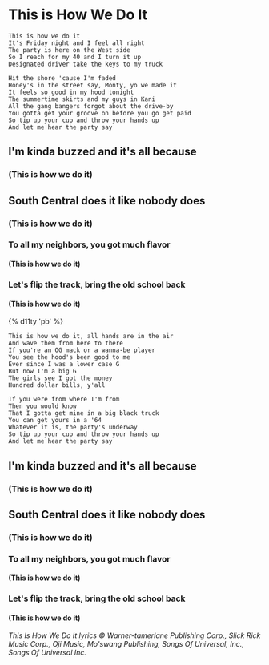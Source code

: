 # This is How We Do It

<!-- just some markdown headers and code blocks -->

```
This is how we do it
It's Friday night and I feel all right
The party is here on the West side
So I reach for my 40 and I turn it up
Designated driver take the keys to my truck
```

```
Hit the shore 'cause I'm faded
Honey's in the street say, Monty, yo we made it
It feels so good in my hood tonight
The summertime skirts and my guys in Kani
All the gang bangers forgot about the drive-by
You gotta get your groove on before you go get paid
So tip up your cup and throw your hands up
And let me hear the party say
```

## I'm kinda buzzed and it's all because
### (This is how we do it)
## South Central does it like nobody does
### (This is how we do it)
### To all my neighbors, you got much flavor
#### (This is how we do it)
### Let's flip the track, bring the old school back
#### (This is how we do it)

{% d11ty 'pb' %}

```
This is how we do it, all hands are in the air
And wave them from here to there
If you're an OG mack or a wanna-be player
You see the hood's been good to me
Ever since I was a lower case G
But now I'm a big G
The girls see I got the money
Hundred dollar bills, y'all
```

```
If you were from where I'm from
Then you would know
That I gotta get mine in a big black truck
You can get yours in a '64
Whatever it is, the party's underway
So tip up your cup and throw your hands up
And let me hear the party say
```

## I'm kinda buzzed and it's all because
### (This is how we do it)
## South Central does it like nobody does
### (This is how we do it)
### To all my neighbors, you got much flavor
#### (This is how we do it)
### Let's flip the track, bring the old school back
#### (This is how we do it)

_This Is How We Do It lyrics © Warner-tamerlane Publishing Corp., Slick Rick Music Corp., Oji Music, Mo'swang Publishing, Songs Of Universal, Inc., Songs Of Universal Inc._